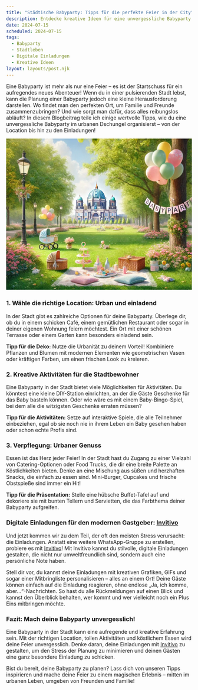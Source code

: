 ```yaml
---
title: "Städtische Babyparty: Tipps für die perfekte Feier in der City"
description: Entdecke kreative Ideen für eine unvergessliche Babyparty in der Stadt, inklusive praktischer Dekorationstipps und der besten digitalen Einladungen.
date: 2024-07-15
scheduled: 2024-07-15
tags:
  - Babyparty
  - Stadtleben
  - Digitale Einladungen
  - Kreative Ideen
layout: layouts/post.njk
---
```


Eine Babyparty ist mehr als nur eine Feier – es ist der Startschuss für ein aufregendes neues Abenteuer! Wenn du in einer pulsierenden Stadt lebst, kann die Planung einer Babyparty jedoch eine kleine Herausforderung darstellen. Wo findet man den perfekten Ort, um Familie und Freunde zusammenzubringen? Und wie sorgt man dafür, dass alles reibungslos abläuft? In diesem Blogbeitrag teile ich einige wertvolle Tipps, wie du eine unvergessliche Babyparty im urbanen Dschungel organisierst – von der Location bis hin zu den Einladungen!

![Babyparty in der Stadt](/img/picnic-park.webp)

### 1. **Wähle die richtige Location: Urban und einladend**

In der Stadt gibt es zahlreiche Optionen für deine Babyparty. Überlege dir, ob du in einem schicken Café, einem gemütlichen Restaurant oder sogar in deiner eigenen Wohnung feiern möchtest. Ein Ort mit einer schönen Terrasse oder einem Garten kann besonders einladend sein.

**Tipp für die Deko:** Nutze die Urbanität zu deinem Vorteil! Kombiniere Pflanzen und Blumen mit modernen Elementen wie geometrischen Vasen oder kräftigen Farben, um einen frischen Look zu kreieren.

### 2. **Kreative Aktivitäten für die Stadtbewohner**

Eine Babyparty in der Stadt bietet viele Möglichkeiten für Aktivitäten. Du könntest eine kleine DIY-Station einrichten, an der die Gäste Geschenke für das Baby basteln können. Oder wie wäre es mit einem Baby-Bingo-Spiel, bei dem alle die witzigsten Geschenke erraten müssen?

**Tipp für die Aktivitäten:** Setze auf interaktive Spiele, die alle Teilnehmer einbeziehen, egal ob sie noch nie in ihrem Leben ein Baby gesehen haben oder schon echte Profis sind.

### 3. **Verpflegung: Urbaner Genuss**

Essen ist das Herz jeder Feier! In der Stadt hast du Zugang zu einer Vielzahl von Catering-Optionen oder Food Trucks, die dir eine breite Palette an Köstlichkeiten bieten. Denke an eine Mischung aus süßen und herzhaften Snacks, die einfach zu essen sind. Mini-Burger, Cupcakes und frische Obstspieße sind immer ein Hit!

**Tipp für die Präsentation:** Stelle eine hübsche Buffet-Tafel auf und dekoriere sie mit bunten Tellern und Servietten, die das Farbthema deiner Babyparty aufgreifen.

### **Digitale Einladungen für den modernen Gastgeber: [Invitivo](https://invitivo.com/create)**

Und jetzt kommen wir zu dem Teil, der oft den meisten Stress verursacht: die Einladungen. Anstatt eine weitere WhatsApp-Gruppe zu erstellen, probiere es mit [Invitivo](https://invitivo.com/)! Mit Invitivo kannst du stilvolle, digitale Einladungen gestalten, die nicht nur umweltfreundlich sind, sondern auch eine persönliche Note haben.

Stell dir vor, du kannst deine Einladungen mit kreativen Grafiken, GIFs und sogar einer Mitbringliste personalisieren – alles an einem Ort! Deine Gäste können einfach auf die Einladung reagieren, ohne endlose „Ja, ich komme, aber...“-Nachrichten. So hast du alle Rückmeldungen auf einen Blick und kannst den Überblick behalten, wer kommt und wer vielleicht noch ein Plus Eins mitbringen möchte.

### **Fazit: Mach deine Babyparty unvergesslich!**

Eine Babyparty in der Stadt kann eine aufregende und kreative Erfahrung sein. Mit der richtigen Location, tollen Aktivitäten und köstlichem Essen wird deine Feier unvergesslich. Denke daran, deine Einladungen mit [Invitivo](https://invitivo.com/) zu gestalten, um den Stress der Planung zu minimieren und deinen Gästen eine ganz besondere Einladung zu schicken.

Bist du bereit, deine Babyparty zu planen? Lass dich von unseren Tipps inspirieren und mache deine Feier zu einem magischen Erlebnis – mitten im urbanen Leben, umgeben von Freunden und Familie!

